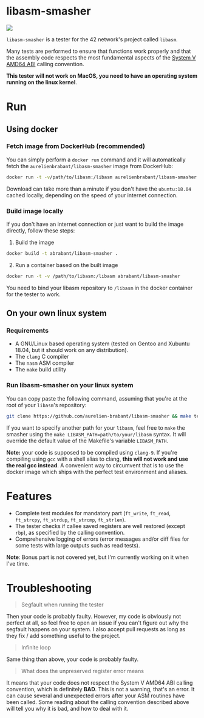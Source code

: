 # libasm-smasher

![](https://i.imgur.com/qMOFb6a.png)

`libasm-smasher` is a tester for the 42 network's project called `libasm`.

Many tests are performed to ensure that functions work properly and that
the assembly code respects the most fundamental aspects of the
[System V AMD64 ABI](https://en.wikipedia.org/wiki/X86_calling_conventions#System_V_AMD64_ABI) calling convention.

**This tester will not work on MacOS, you need to have an operating system running on the linux kernel**.

# Run

## Using docker

### Fetch image from DockerHub (recommended)

You can simply perform a `docker run` command and it will automatically fetch the
`aurelienbrabant/libasm-smasher` image from DockerHub:

```bash
docker run -t -v/path/to/libasm:/libasm aurelienbrabant/libasm-smasher
```

Download can take more than a minute if you don't have the `ubuntu:18.04`
cached locally, depending on the speed of your internet connection.

### Build image locally 

If you don't have an internet connection or just want to build the image directly,
follow these steps:

1) Build the image
```bash
docker build -t abrabant/libasm-smasher .
```

2) Run a container based on the built image
```bash
docker run -t -v /path/to/libasm:/libasm abrabant/libasm-smasher
```
You need to bind your libasm repository to `/libasm` in the docker container
for the tester to work.

## On your own linux system

### Requirements

- A GNU/Linux based operating system (tested on Gentoo and Xubuntu 18.04, but it should work on any distribution).
- The `clang` C compiler
- The `nasm` ASM compiler
- The `make` build utility

### Run libasm-smasher on your linux system

You can copy paste the following command, assuming that you're at the root of your
`libasm`'s repository:

```bash
git clone https://github.com/aurelien-brabant/libasm-smasher && make test -C libasm-smasher 
```
If you want to specify another path for your `libasm`, feel free to `make` the smasher
using the `make LIBASM_PATH=path/to/your/libasm` syntax. It will override the default
value of the Makefile's variable `LIBASM_PATH`.

**Note:** your code is supposed to be compiled using `clang-9`. If you're compiling
using `gcc` with a shell alias to clang, **this will not work and use the real gcc instead**.
A convenient way to circumvent that is to use the docker image which ships with the perfect
test environment and aliases.

# Features

- Complete test modules for mandatory part (`ft_write`, `ft_read`, `ft_strcpy`, `ft_strdup`, `ft_strcmp`, `ft_strlen`).
- The tester checks if callee saved registers are well restored (except `rbp`), as specified by the calling convention.
- Comprehensive logging of errors (error messages and/or diff files for some tests with large outputs such as read tests).

**Note**: Bonus part is not covered yet, but I'm currently working on it when I've time. 

# Troubleshooting

> Segfault when running the tester

Then your code is probably faulty. However, my code is obviously not perfect at all, so feel free to open
an issue if you can't figure out why the segfault happens on your system. I also accept pull requests as long as they
fix / add something useful to the project.

> Infinite loop

Same thing than above, your code is probably faulty.

> What does the unpreserved register error means

It means that your code does not respect the System V AMD64 ABI calling convention, which is definitely **BAD**. This is not a warning,
that's an error. It can cause several and unexpected errors after your ASM routines have been called. Some reading about the calling
convention described above will tell you why it is bad, and how to deal with it. 
